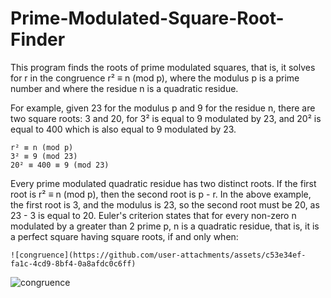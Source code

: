 # Prime-Modulated-Square-Root-Finder

This program finds the roots of prime modulated squares, that is, it solves for r in the congruence r² ≡ n (mod p), where the modulus p is a prime number and where the residue n is a quadratic residue.

For example, given 23 for the modulus p and 9 for the residue n, there are two square roots: 3 and 20, for 3² is equal to 9 modulated by 23, and 20² is equal to 400 which is also equal to 9 modulated by 23.

    r² ≡ n (mod p)
    3² ≡ 9 (mod 23)
    20² ≡ 400 ≡ 9 (mod 23)

Every prime modulated quadratic residue has two distinct roots. If the first root is r² ≡ n (mod p), then the second root is p - r. In the above example, the first root is 3, and the modulus is 23, so the second root must be 20, as 23 - 3 is equal to 20. Euler's criterion states that for every non-zero n modulated by a greater than 2 prime p, n is a quadratic residue, that is, it is a perfect square having square roots, if and only when:

    ![congruence](https://github.com/user-attachments/assets/c53e34ef-fa1c-4cd9-8bf4-0a8afdc0c6ff)

![congruence](https://github.com/user-attachments/assets/c53e34ef-fa1c-4cd9-8bf4-0a8afdc0c6ff)
